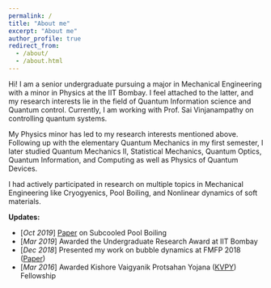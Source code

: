 ```yaml
---
permalink: /
title: "About me"
excerpt: "About me"
author_profile: true
redirect_from: 
  - /about/
  - /about.html
---
```


Hi! 
I am a senior undergraduate pursuing a major in Mechanical Engineering with a minor in Physics at the IIT Bombay. I feel attached to the latter, and my research interests lie in the field of Quantum Information science and Quantum control. Currently, I am working with Prof. Sai Vinjanampathy on controlling quantum systems. <br/>

My Physics minor has led to my research interests mentioned above. Following up with the elementary Quantum Mechanics in my first semester, I later studied Quantum Mechanics II, Statistical Mechanics, Quantum Optics, Quantum Information, and Computing as well as Physics of Quantum Devices. <br/>

I had actively participated in research on multiple topics in Mechanical Engineering like Cryogyenics, Pool Boiling, and Nonlinear dynamics of soft materials. <br/>

**Updates:**
* [*Oct 2019*] [Paper](https://anujsethia.github.io/files/JEES_2019.pdf) on Subcooled Pool Boiling
* [*Mar 2019*] Awarded the Undergraduate Research Award at IIT Bombay
* [*Dec 2018*] Presented my work on bubble dynamics at FMFP 2018 ([Paper](https://anujsethia.github.io/files/FMFP_2018.pdf))
* [*Mar 2016*] Awarded Kishore Vaigyanik Protsahan Yojana ([KVPY](http://www.kvpy.iisc.ernet.in/main/index.htm)) Fellowship

